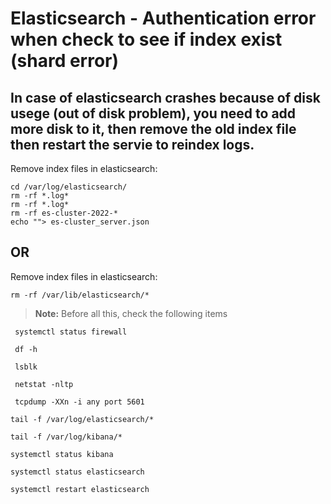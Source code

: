 # Elasticsearch - Authentication error when check to see if index exist (shard error)
## In case of elasticsearch crashes because of disk usege (out of disk problem), you need to add more disk to it, then remove the old index file then restart the servie to reindex logs.


Remove index files in elasticsearch:
```
cd /var/log/elasticsearch/
rm -rf *.log*
rm -rf *.log*
rm -rf es-cluster-2022-*
echo ""> es-cluster_server.json
```

## OR
Remove index files in elasticsearch: 
```
rm -rf /var/lib/elasticsearch/*
```

> **Note:** Before all this, check the following items

```
 systemctl status firewall

 df -h

 lsblk
 ```
```
 netstat -nltp

 tcpdump -XXn -i any port 5601
 ```
 ```
 tail -f /var/log/elasticsearch/*

 tail -f /var/log/kibana/*

 systemctl status kibana

 systemctl status elasticsearch

 systemctl restart elasticsearch
 
 ```